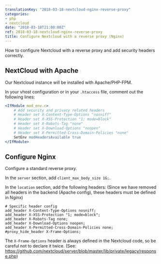 ```yaml
---
translationKey: "2018-03-18-nextcloud-nginx-reverse-proxy"
categories:
- php
- nextcloud
date: "2018-03-18T21:00:00Z"
ref: 2018-03-18-nextcloud-nginx-reverse-proxy
title: Configure Nextcloud with a reverse proxy (Nginx)
---
```


How to configure Nextcloud with a reverse proxy and add security headers correctly.

## NextCloud with Apache

Our Nextcloud instance will be installed with Apache/PHP-FPM.

In your vhost configuration or in your `.htaccess` file, comment out the following lines:

```apache
<IfModule mod_env.c>
    # Add security and privacy related headers
    # Header set X-Content-Type-Options "nosniff"
    # Header set X-XSS-Protection "1; mode=block"
    # Header set X-Robots-Tag "none"
    # Header set X-Download-Options "noopen"
    # Header set X-Permitted-Cross-Domain-Policies "none"
    SetEnv modHeadersAvailable true
</IfModule>
```

## Configure Nginx

Configure a standard reverse proxy.

In the `server` section, add `client_max_body_size 1G;`.

In the `location` section, add the following headers:
(Since we have removed all headers in the backend (Apache config), these headers must be defined in Nginx)

```nginx
# Specific header config
add_header X-Content-Type-Options nosniff;
add_header X-XSS-Protection "1; mode=block";
add_header X-Robots-Tag none;
add_header X-Download-Options noopen;
add_header X-Permitted-Cross-Domain-Policies none;
#proxy_hide_header X-Frame-Options;
```

The `X-Frame-Options` header is always defined in the Nextcloud code, so be careful not to declare it twice.
(See: https://github.com/nextcloud/server/blob/master/lib/private/legacy/response.php)